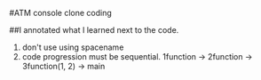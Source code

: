 #ATM console clone coding

##I annotated what I learned next to the code.

1. don't use using spacename
2. code progression must be sequential. 1function -> 2function -> 3function(1, 2) -> main
